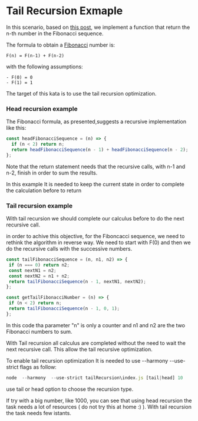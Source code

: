 # Tail Recursion Exmaple

In this scenario, based on [this post](https://codurance.com/2017/12/07/recursion/), we implement a function that return the n-th number in the  Fibonacci sequence.

The formula to obtain a [Fibonacci](https://en.wikipedia.org/wiki/Fibonacci_number) number is:
```
F(n) = F(n-1) + F(n-2)
```
with the following assumptions:
```
- F(0) = 0
- F(1) = 1
```

The target of this kata is to use the tail recursion optimization.

### Head recursion example
The Fibonacci formula, as presented,suggests a recursive implementation like this:

``` javascript 
const headFibonacciSequence = (n) => {
  if (n < 2) return n;
  return headFibonacciSequence(n - 1) + headFibonacciSequence(n - 2);
};
```
Note that the return statement needs that the recursive calls, with n-1 and n-2, finish in order to sum the results.
 
 In this example It is needed to keep the current state in order to complete the calculation before to return

 ### Tail recursion example

 With tail recursion we should complete our calculus before to do the next  recursive call.
 
 in order to achive this objective, for the Fiboncacci sequence, we need to rethink the algorithm in reverse way. We need to start with F(0) and then we do the recursive calls with the successive numbers.

 ```javascript
 const tailFibonacciSequence = (n, n1, n2) => {
  if (n === 0) return n2;
  const nextN1 = n2;
  const nextN2 = n1 + n2;
  return tailFibonacciSequence(n - 1, nextN1, nextN2);
};

const getTailFibonacciNumber = (n) => {
  if (n < 2) return n;
  return tailFibonacciSequence(n - 1, 0, 1);
};

```
In this code tha parameter "n" is only a counter and n1 and n2 are the two Fibonacci numbers to sum.

With Tail recursion all calculus are completed without the need to wait the next recursive call.
This allow the tail recursive optimization.

To enable tail recursion optimization It is needed to use --harmony  --use-strict flags as follow:

```javascript
node  --harmony  --use-strict tailRecursion\index.js [tail|head] 10
```
use tail or head option to choose  the recursion type.

If try with a big number, like 1000, you can see that using head recursion the task needs a lot of resources ( do not try this at home :) ).
With tail recursion the task needs few istants.




